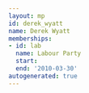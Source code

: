 ```yaml
---
layout: mp
id: derek_wyatt
name: Derek Wyatt
memberships:
- id: lab
  name: Labour Party
  start: 
  end: '2010-03-30'
autogenerated: true
---
```

